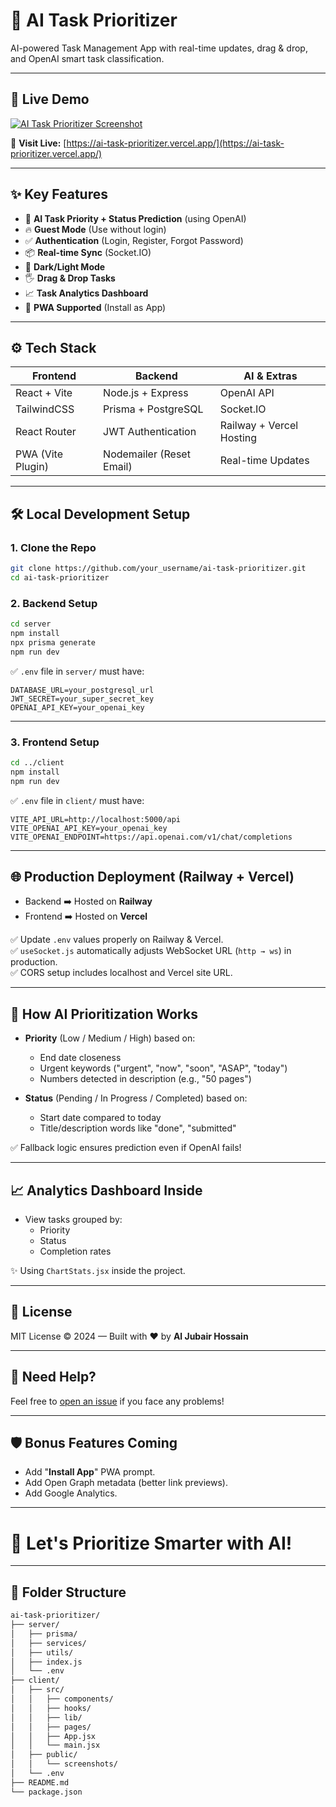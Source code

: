 # 🧠 AI Task Prioritizer

AI-powered Task Management App with real-time updates, drag & drop, and OpenAI smart task classification.

---

## 📸 Live Demo

[![AI Task Prioritizer Screenshot](https://i.postimg.cc/252THccM/image.png)](https://postimg.cc/qt68qLdx)

🚀 **Visit Live:** [https://ai-task-prioritizer.vercel.app/](https://ai-task-prioritizer.vercel.app/)

---

## ✨ Key Features

- 🧠 **AI Task Priority + Status Prediction** (using OpenAI)
- 🔥 **Guest Mode** (Use without login)
- ✅ **Authentication** (Login, Register, Forgot Password)
- 📦 **Real-time Sync** (Socket.IO)
- 🌙 **Dark/Light Mode**
- 🖐️ **Drag & Drop Tasks**
- 📈 **Task Analytics Dashboard**
- 📱 **PWA Supported** (Install as App)

---

## ⚙️ Tech Stack

| Frontend         | Backend             | AI & Extras          |
|------------------|---------------------|----------------------|
| React + Vite     | Node.js + Express    | OpenAI API           |
| TailwindCSS      | Prisma + PostgreSQL  | Socket.IO            |
| React Router     | JWT Authentication   | Railway + Vercel Hosting |
| PWA (Vite Plugin) | Nodemailer (Reset Email) | Real-time Updates  |

---

## 🛠️ Local Development Setup

### 1. Clone the Repo

```bash
git clone https://github.com/your_username/ai-task-prioritizer.git
cd ai-task-prioritizer
```

### 2. Backend Setup

```bash
cd server
npm install
npx prisma generate
npm run dev
```

✅ `.env` file in `server/` must have:

```env
DATABASE_URL=your_postgresql_url
JWT_SECRET=your_super_secret_key
OPENAI_API_KEY=your_openai_key
```

---

### 3. Frontend Setup

```bash
cd ../client
npm install
npm run dev
```

✅ `.env` file in `client/` must have:

```env
VITE_API_URL=http://localhost:5000/api
VITE_OPENAI_API_KEY=your_openai_key
VITE_OPENAI_ENDPOINT=https://api.openai.com/v1/chat/completions
```

---

## 🌐 Production Deployment (Railway + Vercel)

- Backend ➡️ Hosted on **Railway**
- Frontend ➡️ Hosted on **Vercel**

✅ Update `.env` values properly on Railway & Vercel.  
✅ `useSocket.js` automatically adjusts WebSocket URL (`http → ws`) in production.  
✅ CORS setup includes localhost and Vercel site URL.

---

## 🧠 How AI Prioritization Works

- **Priority** (Low / Medium / High) based on:
  - End date closeness
  - Urgent keywords ("urgent", "now", "soon", "ASAP", "today")
  - Numbers detected in description (e.g., "50 pages")

- **Status** (Pending / In Progress / Completed) based on:
  - Start date compared to today
  - Title/description words like "done", "submitted"

✅ Fallback logic ensures prediction even if OpenAI fails!

---

## 📈 Analytics Dashboard Inside

- View tasks grouped by:
  - Priority
  - Status
  - Completion rates

✨ Using `ChartStats.jsx` inside the project.

---

## 📄 License

MIT License © 2024 — Built with ❤️ by **Al Jubair Hossain**

---

## 💬 Need Help?

Feel free to [open an issue](https://github.com/your_username/ai-task-prioritizer/issues) if you face any problems!

---

## 🛡️ Bonus Features Coming

- Add "**Install App**" PWA prompt.
- Add Open Graph metadata (better link previews).
- Add Google Analytics.

---

# 🚀 Let's Prioritize Smarter with AI!

---

## 📂 Folder Structure

```bash
ai-task-prioritizer/
├── server/
│   ├── prisma/
│   ├── services/
│   ├── utils/
│   ├── index.js
│   └── .env
├── client/
│   ├── src/
│   │   ├── components/
│   │   ├── hooks/
│   │   ├── lib/
│   │   ├── pages/
│   │   ├── App.jsx
│   │   └── main.jsx
│   ├── public/
│   │   └── screenshots/
│   └── .env
├── README.md
└── package.json
```

